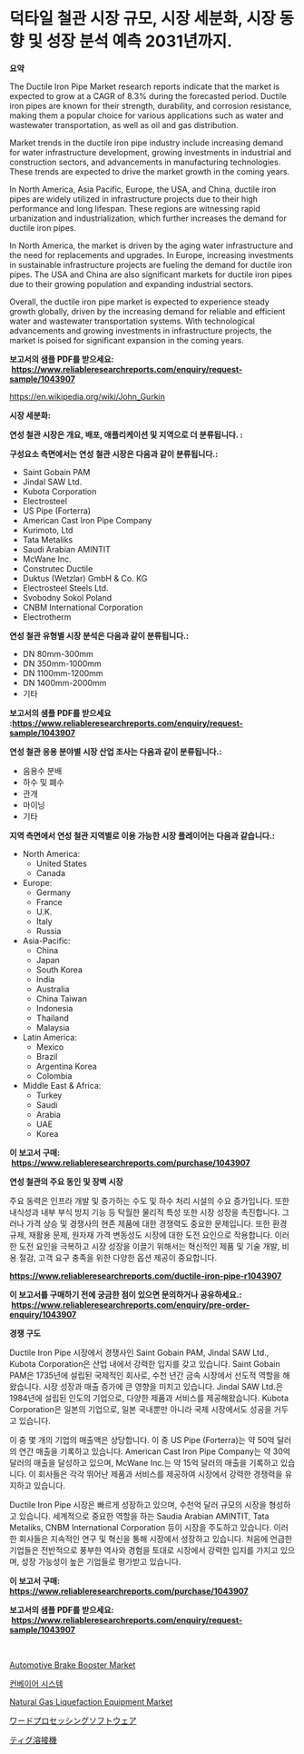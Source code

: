 <p><h1>덕타일 철관 시장 규모, 시장 세분화, 시장 동향 및 성장 분석 예측 2031년까지.</h1></p><p><strong>요약</strong></p>
<p><p>The Ductile Iron Pipe Market research reports indicate that the market is expected to grow at a CAGR of 8.3% during the forecasted period. Ductile iron pipes are known for their strength, durability, and corrosion resistance, making them a popular choice for various applications such as water and wastewater transportation, as well as oil and gas distribution.</p><p>Market trends in the ductile iron pipe industry include increasing demand for water infrastructure development, growing investments in industrial and construction sectors, and advancements in manufacturing technologies. These trends are expected to drive the market growth in the coming years.</p><p>In North America, Asia Pacific, Europe, the USA, and China, ductile iron pipes are widely utilized in infrastructure projects due to their high performance and long lifespan. These regions are witnessing rapid urbanization and industrialization, which further increases the demand for ductile iron pipes.</p><p>In North America, the market is driven by the aging water infrastructure and the need for replacements and upgrades. In Europe, increasing investments in sustainable infrastructure projects are fueling the demand for ductile iron pipes. The USA and China are also significant markets for ductile iron pipes due to their growing population and expanding industrial sectors.</p><p>Overall, the ductile iron pipe market is expected to experience steady growth globally, driven by the increasing demand for reliable and efficient water and wastewater transportation systems. With technological advancements and growing investments in infrastructure projects, the market is poised for significant expansion in the coming years.</p></p>
<p><strong>보고서의 샘플 PDF를 받으세요: &nbsp;<a href="https://www.reliableresearchreports.com/enquiry/request-sample/1043907">https://www.reliableresearchreports.com/enquiry/request-sample/1043907</a></strong></p>
<p><a href="https://en.wikipedia.org/wiki/John_Gurkin">https://en.wikipedia.org/wiki/John_Gurkin</a></p>
<p><strong>시장 세분화:</strong></p>
<p><strong> 연성 철관 시장은 개요, 배포, 애플리케이션 및 지역으로 더 분류됩니다. :</strong></p>
<p><strong>구성요소 측면에서는 연성 철관 시장은 다음과 같이 분류됩니다.:</strong></p>
<p><ul><li>Saint Gobain PAM</li><li>Jindal SAW Ltd.</li><li>Kubota Corporation</li><li>Electrosteel</li><li>US Pipe (Forterra)</li><li>American Cast Iron Pipe Company</li><li>Kurimoto, Ltd</li><li>Tata Metaliks</li><li>Saudi Arabian AMINTIT</li><li>McWane Inc.</li><li>Construtec Ductile</li><li>Duktus (Wetzlar) GmbH & Co. KG</li><li>Electrosteel Steels Ltd.</li><li>Svobodny Sokol Poland</li><li>CNBM International Corporation</li><li>Electrotherm</li></ul></p>
<p><strong> 연성 철관 유형별 시장 분석은 다음과 같이 분류됩니다.:</strong></p>
<p><ul><li>DN 80mm-300mm</li><li>DN 350mm-1000mm</li><li>DN 1100mm-1200mm</li><li>DN 1400mm-2000mm</li><li>기타</li></ul></p>
<p><strong>보고서의 샘플 PDF를 받으세요 :<a href="https://www.reliableresearchreports.com/enquiry/request-sample/1043907">https://www.reliableresearchreports.com/enquiry/request-sample/1043907</a></strong></p>
<p><strong> 연성 철관 응용 분야별 시장 산업 조사는 다음과 같이 분류됩니다.:</strong></p>
<p><ul><li>음용수 분배</li><li>하수 및 폐수</li><li>관개</li><li>마이닝</li><li>기타</li></ul></p>
<p><strong>지역 측면에서 연성 철관 지역별로 이용 가능한 시장 플레이어는 다음과 같습니다.:</strong></p>
<p><ul>
    <li>
        North America:
        <ul>
            <li>United States</li>
            <li>Canada</li>
        </ul>
    </li>
    <li>
        Europe:
        <ul>
            <li>Germany</li>
            <li>France</li>
            <li>U.K.</li>
            <li>Italy</li>
            <li>Russia</li>
        </ul>
    </li>
    <li>
        Asia-Pacific:
        <ul>
            <li>China</li>
            <li>Japan</li>
            <li>South Korea</li>
            <li>India</li>
            <li>Australia</li>
            <li>China Taiwan</li>
            <li>Indonesia</li>
            <li>Thailand</li>
            <li>Malaysia</li>
        </ul>
    </li>
    <li>
        Latin America:
        <ul>
            <li>Mexico</li>
            <li>Brazil</li>
            <li>Argentina Korea</li>
            <li>Colombia</li>
        </ul>
    </li>
    <li>
        Middle East & Africa:
        <ul>
            <li>Turkey</li>
            <li>Saudi</li>
            <li>Arabia</li>
            <li>UAE</li>
            <li>Korea</li>
        </ul>
    </li>
    </ul></p>
<p><strong>이 보고서 구매: &nbsp;<a href="https://www.reliableresearchreports.com/purchase/1043907">https://www.reliableresearchreports.com/purchase/1043907</a></strong></p>
<p><strong>연성 철관의 주요 동인 및 장벽 시장</strong></p>
<p><p>주요 동력은 인프라 개발 및 증가하는 수도 및 하수 처리 시설의 수요 증가입니다. 또한 내식성과 내부 부식 방지 기능 등 탁월한 물리적 특성 또한 시장 성장을 촉진합니다. 그러나 가격 상승 및 경쟁사의 현존 제품에 대한 경쟁력도 중요한 문제입니다. 또한 환경 규제, 재활용 문제, 원자재 가격 변동성도 시장에 대한 도전 요인으로 작용합니다. 이러한 도전 요인을 극복하고 시장 성장을 이끌기 위해서는 혁신적인 제품 및 기술 개발, 비용 절감, 고객 요구 충족을 위한 다양한 옵션 제공이 중요합니다.</p></p>
<p><strong><a href="https://www.reliableresearchreports.com/ductile-iron-pipe-r1043907">https://www.reliableresearchreports.com/ductile-iron-pipe-r1043907</a></strong></p>
<p><strong>이 보고서를 구매하기 전에 궁금한 점이 있으면 문의하거나 공유하세요.: &nbsp;<a href="https://www.reliableresearchreports.com/enquiry/pre-order-enquiry/1043907">https://www.reliableresearchreports.com/enquiry/pre-order-enquiry/1043907</a></strong></p>
<p><strong>경쟁 구도</strong></p>
<p><p>Ductile Iron Pipe 시장에서 경쟁사인 Saint Gobain PAM, Jindal SAW Ltd., Kubota Corporation은 산업 내에서 강력한 입지를 갖고 있습니다. Saint Gobain PAM은 1735년에 설립된 국제적인 회사로, 수천 년간 금속 시장에서 선도적 역할을 해왔습니다. 시장 성장과 매출 증가에 큰 영향을 미치고 있습니다. Jindal SAW Ltd.은 1984년에 설립된 인도의 기업으로, 다양한 제품과 서비스를 제공해왔습니다. Kubota Corporation은 일본의 기업으로, 일본 국내뿐만 아니라 국제 시장에서도 성공을 거두고 있습니다.</p><p>이 중 몇 개의 기업의 매출액은 상당합니다. 이 중 US Pipe (Forterra)는 약 50억 달러의 연간 매출을 기록하고 있습니다. American Cast Iron Pipe Company는 약 30억 달러의 매출을 달성하고 있으며, McWane Inc.는 약 15억 달러의 매출을 기록하고 있습니다. 이 회사들은 각각 뛰어난 제품과 서비스를 제공하여 시장에서 강력한 경쟁력을 유지하고 있습니다.</p><p>Ductile Iron Pipe 시장은 빠르게 성장하고 있으며, 수천억 달러 규모의 시장을 형성하고 있습니다. 세계적으로 중요한 역할을 하는 Saudia Arabian AMINTIT, Tata Metaliks, CNBM International Corporation 등이 시장을 주도하고 있습니다. 이러한 회사들은 지속적인 연구 및 혁신을 통해 시장에서 성장하고 있습니다. 처음에 언급한 기업들은 전반적으로 풍부한 역사와 경험을 토대로 시장에서 강력한 입지를 가지고 있으며, 성장 가능성이 높은 기업들로 평가받고 있습니다.</p></p>
<p><strong>이 보고서 구매: &nbsp; <a href="https://www.reliableresearchreports.com/purchase/1043907">https://www.reliableresearchreports.com/purchase/1043907</a></strong></p>
<p><strong>보고서의 샘플 PDF를 받으세요: &nbsp;<a href="https://www.reliableresearchreports.com/enquiry/request-sample/1043907">https://www.reliableresearchreports.com/enquiry/request-sample/1043907</a></strong><strong></strong></p>
<p>&nbsp;</p>
<p><p><a href="https://medium.com/@haangelat16/automotive-brake-booster-market-a-global-and-regional-analysis-focus-on-region-country-level-68324b2f435b">Automotive Brake Booster Market</a></p><p><a href="https://github.com/laholand/Market-Research-Report-List-5/blob/main/323273861976.md">컨베이어 시스템</a></p><p><a href="https://issuu.com/reportprime-2/docs/natural-gas-liquefaction-equipment-market-size-203">Natural Gas Liquefaction Equipment Market</a></p><p><a href="https://github.com/roulaayoub-saad/Market-Research-Report-List-3/blob/main/888458048389.md">ワードプロセッシングソフトウェア</a></p><p><a href="https://github.com/zjkmgcs938405/Market-Research-Report-List-3/blob/main/392046948388.md">ティグ溶接機</a></p></p>